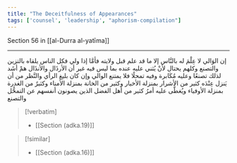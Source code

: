 ```yaml
---
title: "The Deceitfulness of Appearances"
tags: ['counsel', 'leadership', "aphorism-compilation"]
---
```


 Section 56 in [[al-Durra al-yatīma]]

---
إن الوَالي لا عِلْمَ له بالنَّاس إلا ما قد علم قبل ولايته فأمَّا إذا ولي فكل الناس يلقاه بالتزين والتصنع وكلهم يحتال لأنْ يُثني عليه عنده بما ليس فيه غير أن الأرذَال والأنذَال همْ أشَد لذلك تصنعًا وعليه مُكَابرة وفيه تمحلًا فلا يمتنع الوالي وإن كان بليغ الرأي والنَّظر من أن يَنزل عِنْدَه كثير من الأشرار بمنزلة الأخيار وكثير من الخانة بمنزلة الأمناء وكثيرٌ من الغدرة بمنزلة الأوفياء ويُغطَّى عليه أمرُ كثير من أهل الفضل الذين يصونون أنفسهم عن التمحُّل والتصنع

> [!verbatim]
> - [[Section (adka.19)]]

> [!similar]
> - [[Section (adka.16)]]
